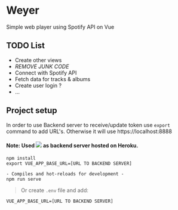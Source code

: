# Weyer

Simple web player using Spotify API on Vue

## TODO List

- Create other views
- _REMOVE JUNK CODE_
- Connect with Spotify API
- Fetch data for tracks & albums
- Create user login ?
- ...

## Project setup

In order to use Backend server to receive/update token use `export` command to add URL's. Otherwise it will use https://localhost:8888

#### Note: Used [<img src="https://i.imgur.com/miTQnUg.png">](https://github.com/Fecony/weyer-nodejs-server) as backend server hosted on Heroku.

```
npm install
export VUE_APP_BASE_URL=[URL TO BACKEND SERVER]

- Compiles and hot-reloads for development -
npm run serve
```

> Or create `.env` file and add:

```
VUE_APP_BASE_URL=[URL TO BACKEND SERVER]
```
